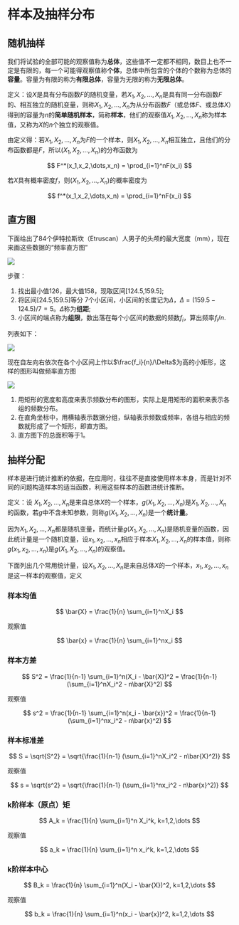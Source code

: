 # 样本及抽样分布

## 随机抽样

我们将试验的全部可能的观察值称为**总体**，这些值不一定都不相同，数目上也不一定是有限的，每一个可能得观察值称**个体**，总体中所包含的个体的个数称为总体的**容量**。容量为有限的称为**有限总体**，容量为无限的称为**无限总体**。

定义：设$X$是具有分布函数$F$的随机变量，若$X_1,X_2,\dots,X_n$是具有同一分布函数$F$的、相互独立的随机变量，则称$X_1,X_2,\dots,X_n$为从分布函数$F$（或总体$F$、或总体$X$）得到的容量为$n$的**简单随机样本**，简称**样本**，他们的观察值$X_1,X_2,\dots,X_n$称为样本值，又称为$X$的$n$个独立的观察值。

由定义得：若$X_1,X_2,\dots,X_n$为$F$的一个样本，则$X_1,X_2,\dots,X_n$相互独立，且他们的分布函数都是$F$，所以$(X_1,X_2,\dots,X_n)$的分布函数为

$$
F^*(x_1,x_2,\dots,x_n) = \prod_{i=1}^nF(x_i)
$$

若$X$具有概率密度$f$，则$(X_1,X_2,\dots,X_n)$的概率密度为

$$
f^*(x_1,x_2,\dots,x_n) = \prod_{i=1}^nF(x_i)
$$

## 直方图

下面给出了84个伊特拉斯坎（Etruscan）人男子的头颅的最大宽度（mm），现在来画这些数据的“频率直方图”

![](../assets/imgs/ai/zhifangtu.png)

步骤：

1. 找出最小值126，最大值158，现取区间[124.5,159.5];
2. 将区间[24.5,159.5]等分 7个小区间，小区间的长度记为$\Delta$，$\Delta = (159.5-124.5) / 7 = 5$。$\Delta$称为**组距**;
3. 小区间的端点称为**组限**，数出落在每个小区间的数据的频数$f_i$，算出频率$f_i/n$.

列表如下：

![](../assets/imgs/ai/zuxianbiao.png)

现在自左向右依次在各个小区间上作以$\frac{f_i}{n}/\Delta$为高的小矩形，这样的图形叫做频率直方图

![](../assets/imgs/ai/zhifangtu1.png)

1. 用矩形的宽度和高度来表示频数分布的图形，实际上是用矩形的面积来表示各组的频数分布。
2. ﻿﻿﻿在直角坐标中，用横轴表示数据分组，纵轴表示频数或频率，各组与相应的频数就形成了一个矩形，即直方图。
3. ﻿﻿﻿直方图下的总面积等于1。

## 抽样分配

样本是进行统计推断的依据，在应用时，往往不是直接使用样本本身，而是针对不同的问题构造样本的适当函数，利用这些样本的函数进统计推断。

定义：设 $X_1,X_2,\dots,X_n$是来自总体$X$的一个样本，$g(X_1,X_2,\dots,X_n)$是$X_1,X_2,\dots,X_n$的函数，若$g$中不含未知参数，则称$g(X_1,X_2,\dots,X_n)$是一个**统计量**。

因为$X_1,X_2,\dots,X_n$都是随机变量，而统计量$g(X_1,X_2,\dots,X_n)$是随机变量的函数，因此统计量是一个随机变量，设$x_1,x_2,\dots,x_n$相应于样本$X_1,X_2,\dots,X_n$的样本值，则称$g(x_1,x_2,\dots,x_n)$是$g(X_1,X_2,\dots,X_n)$的观察值。

下面列出几个常用统计量，设$X_1,X_2,\dots,X_n$是来自总体$X$的一个样本，$x_1,x_2,\dots,x_n$是这一样本的观察值，定义

### 样本均值

$$
\bar{X} = \frac{1}{n} \sum_{i=1}^nX_i
$$

观察值

$$
\bar{x} = \frac{1}{n} \sum_{i=1}^nx_i
$$

### 样本方差

$$
S^2 = \frac{1}{n-1} \sum_{i=1}^n(X_i - \bar{X})^2 = \frac{1}{n-1} (\sum_{i=1}^nX_i^2 - n\bar{X}^2)
$$

观察值

$$
s^2 = \frac{1}{n-1} \sum_{i=1}^n(x_i - \bar{x})^2 = \frac{1}{n-1} (\sum_{i=1}^nx_i^2 - n\bar{x}^2)
$$

### 样本标准差

$$
S = \sqrt{S^2} = \sqrt{\frac{1}{n-1} (\sum_{i=1}^nX_i^2 - n\bar{X}^2)}
$$

观察值

$$
s = \sqrt{s^2} = \sqrt{\frac{1}{n-1} (\sum_{i=1}^nx_i^2 - n\bar{x}^2)}
$$

### k阶样本（原点）矩

$$
A_k = \frac{1}{n} \sum_{i=1}^n X_i^k, k=1,2,\dots
$$

观察值

$$
a_k = \frac{1}{n} \sum_{i=1}^n x_i^k, k=1,2,\dots
$$

### k阶样本中心

$$
B_k = \frac{1}{n} \sum_{i=1}^n(X_i - \bar{X})^2, k=1,2,\dots
$$

观察值

$$
b_k = \frac{1}{n} \sum_{i=1}^n(x_i - \bar{x})^2, k=1,2,\dots
$$











